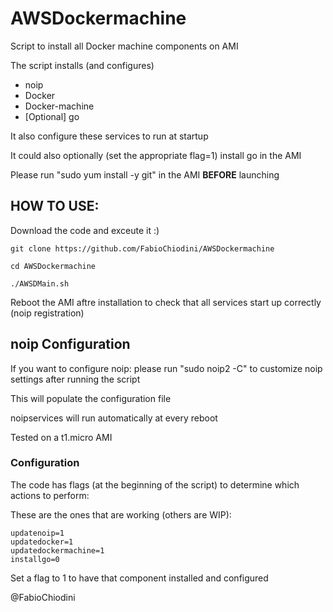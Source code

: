 # AWSDockermachine
Script to install all Docker machine components on AMI

The script installs (and configures)
- noip
- Docker
- Docker-machine
- [Optional] go

It also configure these services to run at startup

It could also optionally (set the appropriate flag=1)  install go in the AMI

Please run "sudo yum install -y git" in the AMI **BEFORE** launching 

## HOW TO USE:

Download the code and exceute it :)

```
git clone https://github.com/FabioChiodini/AWSDockermachine

cd AWSDockermachine

./AWSDMain.sh

```
Reboot the AMI aftre installation to check that all services start up correctly (noip registration)

## noip Configuration

If you want to configure noip: please run "sudo noip2 -C" to customize noip settings after running the script

This will populate the configuration file

noipservices will run automatically at every reboot

Tested on a t1.micro AMI

### Configuration

The code has flags (at the beginning of the script) to determine which actions to perform:

These are the ones that are working (others are WIP):

```
updatenoip=1
updatedocker=1
updatedockermachine=1
installgo=0
```
Set a flag to 1 to have that component installed and configured


@FabioChiodini

